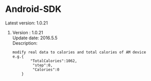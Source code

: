 # Android-SDK

Latest version: 1.0.21



1. Version : 1.0.21  
   Update date: 2016.5.5  
   Description:   
   
   ```
   modify real data to calories and total calories of AM device
   e.g.{
           "TotalCalories":1062,
            "step":0,
            "Calories":0
       }  
   ```